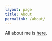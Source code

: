 ```yaml
---
layout: page
title: About
permalink: /about/
---
```


All about me is [here](https://sites.google.com/site/mauriciojost/).
